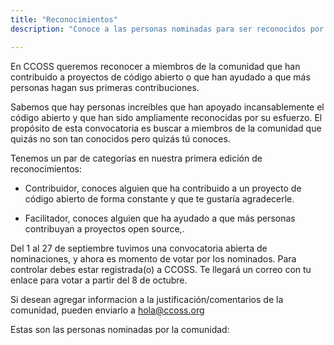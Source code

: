 ```yaml
---
title: "Reconocimientos"
description: "Conoce a las personas nominadas para ser reconocidos por contribuir al open source."

---
```


En CCOSS queremos reconocer a miembros de la comunidad que han contribuido a proyectos de código abierto o que han ayudado a que más personas hagan sus primeras contribuciones. 

Sabemos que hay personas increíbles que han apoyado incansablemente el código abierto y que han sido ampliamente reconocidas por su esfuerzo.  El propósito de esta convocatoria es buscar a miembros de la comunidad que quizás no son tan conocidos pero quizás tú conoces.

Tenemos un par de categorías en nuestra primera edición de reconocimientos:

* Contribuidor, conoces alguien que ha contribuido a un proyecto de código abierto de forma constante y que te gustaría agradecerle. 

* Facilitador, conoces alguien que ha ayudado a que más personas contribuyan a proyectos open source,.

Del 1 al 27 de septiembre tuvimos una convocatoria abierta de nominaciones, y ahora es momento de votar por los nominados. Para controlar debes estar registrada(o) a CCOSS. Te llegará un correo con tu enlace para votar a partir del 8 de octubre. 

Si desean agregar informacion a la justificación/comentarios de la comunidad, pueden enviarlo a hola@ccoss.org


Estas son las personas nominadas por la comunidad:

